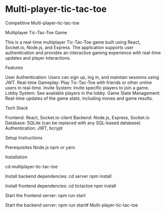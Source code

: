 # Multi-player-tic-tac-toe

Competitive Multi-player-tic-tac-toe

Multiplayer Tic-Tac-Toe Game

This is a real-time multiplayer Tic-Tac-Toe game built using React, Socket.io, Node.js, and Express. The application supports user authentication and provides an interactive gaming experience with real-time updates and player interactions.

Features

User Authentication: Users can sign up, log in, and maintain sessions using JWT. Real-time Gameplay: Play Tic-Tac-Toe with friends or other online users in real-time. Invite System: Invite specific players to join a game. Lobby System: See available players in the lobby. Game State Management: Real-time updates of the game state, including moves and game results.

Tech Stack

Frontend: React, Socket.io-client Backend: Node.js, Express, Socket.io Database: SQLite (can be replaced with any SQL-based database) Authentication: JWT, bcrypt

Setup Instructions

Prerequisites Node.js npm or yarn.

Installation

cd multiplayer-tic-tac-toe

Install backend dependencies:
cd server npm install

Install frontend dependencies:
cd tictactoe npm install

Start the frontend server:
npm run start

Start the backend server:
npm run start# Multi-player-tic-tac-toe
